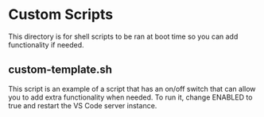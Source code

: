 
# Custom Scripts

This directory is for shell scripts to be ran at boot time so you can add functionality if needed.

## custom-template.sh

This script is an example of a script that has an on/off switch that can allow you to add extra functionality when needed. To run it,
change ENABLED to true and restart the VS Code server instance.
